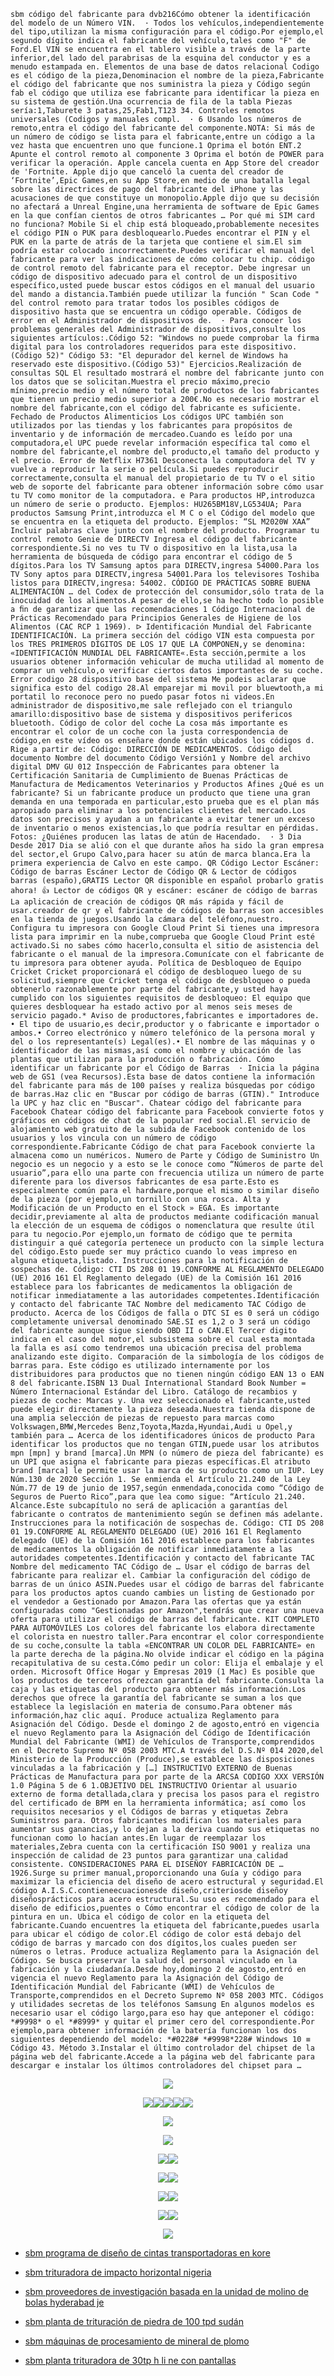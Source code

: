 
```
sbm código del fabricante para dvb216Cómo obtener la identificación del modelo de un Número VIN.  · Todos los vehículos,independientemente del tipo,utilizan la misma configuración para el código.Por ejemplo,el segundo dígito indica el fabricante del vehículo,tales como "F" de Ford.El VIN se encuentra en el tablero visible a través de la parte inferior,del lado del parabrisas de la esquina del conductor y es a menudo estampada en. Elementos de una base de datos relacional Codigo es el código de la pieza,Denominacion el nombre de la pieza,Fabricante el código del fabricante que nos suministra la pieza y Código según fab el código que utiliza ese fabricante para identificar la pieza en su sistema de gestión.Una ocurrencia de fila de la tabla Piezas sería:1,Taburete 3 patas,25,Fab1,T123 34. Controles remotos universales (Codigos y manuales compl.  · 6 Usando los números de remoto,entra el código del fabricante del componente.NOTA: Si más de un número de código se lista para el fabricante,entre un código a la vez hasta que encuentren uno que funcione.1 Oprima el botón ENT.2 Apunte el control remoto al componente 3 Oprima el botón de POWER para verificar la operación. Apple cancela cuenta en App Store del creador de 'Fortnite. Apple dijo que canceló la cuenta del creador de ‘Fortnite’,Epic Games,en su App Store,en medio de una batalla legal sobre las directrices de pago del fabricante del iPhone y las acusaciones de que constituye un monopolio.Apple dijo que su decisión no afectará a Unreal Engine,una herramienta de software de Epic Games en la que confían cientos de otros fabricantes … Por qué mi SIM card no funciona? Mobile Si el chip está bloqueado,probablemente necesites el código PIN o PUK para desbloquearlo.Puedes encontrar el PIN y el PUK en la parte de atrás de la tarjeta que contiene el sim.El sim podría estar colocado incorrectamente.Puedes verificar el manual del fabricante para ver las indicaciones de cómo colocar tu chip. código de control remoto del fabricante para el receptor. Debe ingresar un código de dispositivo adecuado para el control de un dispositivo específico,usted puede buscar estos códigos en el manual del usuario del mando a distancia.También puede utilizar la función " Scan Code " del control remoto para tratar todos los posibles códigos de dispositivo hasta que se encuentra un código operable. Códigos de error en el Administrador de dispositivos de.  · Para conocer los problemas generales del Administrador de dispositivos,consulte los siguientes artículos:.Código 52: "Windows no puede comprobar la firma digital para los controladores requeridos para este dispositivo.(Código 52)" Código 53: "El depurador del kernel de Windows ha reservado este dispositivo.(Código 53)" Ejercicios.Realización de consultas SQL El resultado mostrará el nombre del fabricante junto con los datos que se solicitan.Muestra el precio máximo,precio mínimo,precio medio y el número total de productos de los fabricantes que tienen un precio medio superior a 200€.No es necesario mostrar el nombre del fabricante,con el código del fabricante es suficiente. Fechado de Productos Alimenticios Los códigos UPC también son utilizados por las tiendas y los fabricantes para propósitos de inventario y de información de mercadeo.Cuando es leído por una computadora,el UPC puede revelar información específica tal como el nombre del fabricante,el nombre del producto,el tamaño del producto y el precio. Error de Netflix H7361 Desconecta la computadora del TV y vuelve a reproducir la serie o película.Si puedes reproducir correctamente,consulta el manual del propietario de tu TV o el sitio web de soporte del fabricante para obtener información sobre cómo usar tu TV como monitor de la computadora. e Para productos HP,introduzca un número de serie o producto. Ejemplos: HU265BM18V,LG534UA; Para productos Samsung Print,introduzca el M C o el Código del modelo que se encuentra en la etiqueta del producto. Ejemplos: “SL M2020W XAA” Incluir palabras clave junto con el nombre del producto. Programar tu control remoto Genie de DIRECTV Ingresa el código del fabricante correspondiente.Si no ves tu TV o dispositivo en la lista,usa la herramienta de búsqueda de código para encontrar el código de 5 dígitos.Para los TV Samsung aptos para DIRECTV,ingresa 54000.Para los TV Sony aptos para DIRECTV,ingresa 54001.Para los televisores Toshiba listos para DIRECTV,ingresa: 54002. CÓDIGO DE PRÁCTICAS SOBRE BUENA ALIMENTACIÓN … del Codex de protección del consumidor,sólo trata de la inocuidad de los alimentos.A pesar de ello,se ha hecho todo lo posible a ﬁn de garantizar que las recomendaciones 1 Código Internacional de Prácticas Recomendado para Principios Generales de Higiene de los Alimentos (CAC RCP 1 1969). ᐅ Identificación Mundial del Fabricante IDENTIFICACIÓN. La primera sección del código VIN esta compuesta por los TRES PRIMEROS DÍGITOS DE LOS 17 QUE LA COMPONEN,y se denomina: «IDENTIFICACIÓN MUNDIAL DEL FABRICANTE«.Esta sección,permite a los usuarios obtener información vehicular de mucha utilidad al momento de comprar un vehículo,o verificar ciertos datos importantes de su coche. Error codigo 28 dispositivo base del sistema Me podeis aclarar que significa esto del codigo 28.Al emparejar mi movil por bluewtooth,a mi portatil lo reconoce pero no puedo pasar fotos ni videos.En administrador de dispositivo,me sale reflejado con el triangulo amarillo:dispositivo base de sistema y dispositivos perifericos bluetooth. Código de color del coche La cosa más importante es encontrar el color de un coche con la justa correspondencia de código,en este vídeo os enseñare donde están ubicados los códigos d. Rige a partir de: Código: DIRECCIÓN DE MEDICAMENTOS. Código del documento Nombre del documento Código Versión1 y Nombre del archivo digital DMV GU 012 Inspección de Fabricantes para obtener la Certificación Sanitaria de Cumplimiento de Buenas Prácticas de Manufactura de Medicamentos Veterinarios y Productos Afines ¿Qué es un fabricante? Si un fabricante produce un producto que tiene una gran demanda en una temporada en particular,esto prueba que es el plan más apropiado para eliminar a los potenciales clientes del mercado.Los datos son precisos y ayudan a un fabricante a evitar tener un exceso de inventario o menos existencias,lo que podría resultar en pérdidas. Fotos: ¿Quiénes producen las latas de atún de Hacendado.  · 3 Dia Desde 2017 Dia se alió con el que durante años ha sido la gran empresa del sector,el Grupo Calvo,para hacer su atún de marca blanca.Era la primera experiencia de Calvo en este campo. QR Código Lector Escáner: Código de barras Escáner Lector de Código QR & Lector de códigos barras (españo),GRATIS Lector QR disponible en español probarlo gratis ahora! 👍 Lector de códigos QR y escáner: escáner de código de barras La aplicación de creación de códigos QR más rápida y fácil de usar.creador de qr y el fabricante de códigos de barras son accesibles en la tienda de juegos.Usando la cámara del teléfono,nuestro. Configura tu impresora con Google Cloud Print Si tienes una impresora lista para imprimir en la nube,comprueba que Google Cloud Print esté activado.Si no sabes cómo hacerlo,consulta el sitio de asistencia del fabricante o el manual de la impresora.Comunícate con el fabricante de tu impresora para obtener ayuda. Política de Desbloqueo de Equipo Cricket Cricket proporcionará el código de desbloqueo luego de su solicitud,siempre que Cricket tenga el código de desbloqueo o pueda obtenerlo razonablemente por parte del fabricante,y usted haya cumplido con los siguientes requisitos de desbloqueo: El equipo que quieres desbloquear ha estado activo por al menos seis meses de servicio pagado.* Aviso de productores,fabricantes e importadores de. • El tipo de usuario,es decir,productor y o fabricante e importador o ambos.• Correo electrónico y número telefónico de la persona moral y del o los representante(s) Legal(es).• El nombre de las máquinas y o identificador de las mismas,así como el nombre y ubicación de las plantas que utilizan para la producción o fabricación. Cómo identificar un fabricante por el Código de Barras  · Inicia la página web de GS1 (vea Recursos).Esta base de datos contiene la información del fabricante para más de 100 países y realiza búsquedas por código de barras.Haz clic en "Buscar por código de barras (GTIN)." Introduce la UPC y haz clic en "Buscar". Chatear código del fabricante para Facebook Chatear código del fabricante para Facebook convierte fotos y gráficos en códigos de chat de la popular red social.El servicio de alojamiento web gratuito de la subida de Facebook contenido de los usuarios y los vincula con un número de código correspondiente.Fabricante Código de chat para Facebook convierte la almacena como un numéricos. Numero de Parte y Código de Suministro Un negocio es un negocio y a esto se le conoce como “Números de parte del usuario”,para ello una parte con frecuencia utiliza un número de parte diferente para los diversos fabricantes de esa parte.Esto es especialmente común para el hardware,porque el mismo o similar diseño de la pieza (por ejemplo,un tornillo con una rosca. Alta y Modificación de un Producto en el Stock » EGA. Es importante decidir,previamente al alta de productos mediante codificación manual la elección de un esquema de códigos o nomenclatura que resulte útil para tu negocio.Por ejemplo,un formato de código que te permita distinguir a qué categoría pertenece un producto con la simple lectura del código.Esto puede ser muy práctico cuando lo veas impreso en alguna etiqueta,listado. Instrucciones para la notificación de sospechas de. Código: CTI DS 208 01 19.CONFORME AL REGLAMENTO DELEGADO (UE) 2016 161 El Reglamento delegado (UE) de la Comisión 161 2016 establece para los fabricantes de medicamentos la obligación de notificar inmediatamente a las autoridades competentes.Identificación y contacto del fabricante TAC Nombre del medicamento TAC Código de producto. Acerca de los Códigos de falla o DTC SI es 0 será un código completamente universal denominado SAE.SI es 1,2 o 3 será un código del fabricante aunque sigue siendo OBD II o CAN.El Tercer digito indica en el caso del motor,el subsistema sobre el cual esta montada la falla es así como tendremos una ubicación precisa del problema analizando este digito. Comparación de la simbología de los códigos de barras para. Este código es utilizado internamente por los distribuidores para productos que no tienen ningún código EAN 13 o EAN 8 del fabricante.ISBN 13 Dual International Standard Book Number = Número Internacional Estándar del Libro. Catálogo de recambios y piezas de coche: Marcas y. Una vez seleccionado el fabricante,usted puede elegir directamente la pieza deseada.Nuestra tienda dispone de una amplia selección de piezas de repuesto para marcas como Volkswagen,BMW,Mercedes Benz,Toyota,Mazda,Hyundai,Audi u Opel,y también para … Acerca de los identificadores únicos de producto Para identificar los productos que no tengan GTIN,puede usar los atributos mpn [mpn] y brand [marca].Un MPN (o número de pieza del fabricante) es un UPI que asigna el fabricante para piezas específicas.El atributo brand [marca] le permite usar la marca de su producto como un IUP. Ley Núm.130 de 2020 Sección 1. Se enmienda el Artículo 21.240 de la Ley Núm.77 de 19 de junio de 1957,según enmendada,conocida como “Código de Seguros de Puerto Rico”,para que lea como sigue: “Artículo 21.240. Alcance.Este subcapítulo no será de aplicación a garantías del fabricante o contratos de mantenimiento según se definen más adelante. Instrucciones para la notificación de sospechas de. Código: CTI DS 208 01 19.CONFORME AL REGLAMENTO DELEGADO (UE) 2016 161 El Reglamento delegado (UE) de la Comisión 161 2016 establece para los fabricantes de medicamentos la obligación de notificar inmediatamente a las autoridades competentes.Identificación y contacto del fabricante TAC Nombre del medicamento TAC Código de … Usar el código de barras del fabricante para realizar el. Cambiar la configuración del código de barras de un único ASIN.Puedes usar el código de barras del fabricante para los productos aptos cuando cambies un listing de Gestionado por el vendedor a Gestionado por Amazon.Para las ofertas que ya están configuradas como "Gestionadas por Amazon",tendrás que crear una nueva oferta para utilizar el código de barras del fabricante. KIT COMPLETO PARA AUTOMÓVILES Los colores del fabricante los elabora directamente el colorista en nuestro taller.Para encontrar el color correspondiente de su coche,consulte la tabla «ENCONTRAR UN COLOR DEL FABRICANTE» en la parte derecha de la página.No olvide indicar el código en la página recapitulativa de su cesta.Cómo pedir un color: Elija el embalaje y el orden. Microsoft Office Hogar y Empresas 2019 (1 Mac) Es posible que los productos de terceros ofrezcan garantía del fabricante.Consulta la caja y las etiquetas del producto para obtener más información.Los derechos que ofrece la garantía del fabricante se suman a los que establece la legislación en materia de consumo.Para obtener más información,haz clic aquí. Produce actualiza Reglamento para Asignación del Código. Desde el domingo 2 de agosto,entró en vigencia el nuevo Reglamento para la Asignación del Código de Identificación Mundial del Fabricante (WMI) de Vehículos de Transporte,comprendidos en el Decreto Supremo Nº 058 2003 MTC.A través del D.S.Nº 014 2020,del Ministerio de la Producción (Produce),se establece las disposiciones vinculadas a la fabricación y […] INSTRUCTIVO EXTERNO de Buenas Prácticas de Manufactura para por parte de la ARCSA CODIGO XXX VERSIÓN 1.0 Página 5 de 6 1.OBJETIVO DEL INSTRUCTIVO Orientar al usuario externo de forma detallada,clara y precisa los pasos para el registro del certificado de BPM en la herramienta informática; así como los requisitos necesarios y el Códigos de barras y etiquetas Zebra Suministros para. Otros fabricantes modifican los materiales para aumentar sus ganancias,y lo dejan a la deriva cuando sus etiquetas no funcionan como lo hacían antes.En lugar de reemplazar los materiales,Zebra cuenta con la certificación ISO 9001 y realiza una inspección de calidad de 23 puntos para garantizar una calidad consistente. CONSIDERACIONES PARA EL DISEÑOY FABRICACIÓN DE … 1926.Surge su primer manual,proporcionando una Guía y código para maximizar la eficiencia del diseño de acero estructural y seguridad.El código A.I.S.C.contieneecuacionesde diseño,criteriosde diseñoy diseñosprácticos para acero estructural.Su uso es recomendado para el diseño de edificios,puentes o Cómo encontrar el código de color de la pintura en un. Ubica el código de color en la etiqueta del fabricante.Cuando encuentres la etiqueta del fabricante,puedes usarla para ubicar el código de color.El código de color está debajo del código de barras y marcado con dos dígitos,los cuales pueden ser números o letras. Produce actualiza Reglamento para la Asignación del Código. Se busca preservar la salud del personal vinculado en la fabricación y la ciudadanía.Desde hoy,domingo 2 de agosto,entró en vigencia el nuevo Reglamento para la Asignación del Código de Identificación Mundial del Fabricante (WMI) de Vehículos de Transporte,comprendidos en el Decreto Supremo Nº 058 2003 MTC. Códigos y utilidades secretas de los teléfonos Samsung En algunos modelos es necesario usar el código largo,para eso hay que anteponer el código: *#9998* o el *#8999* y quitar el primer cero del correspondiente.Por ejemplo,para obtener información de la batería funcionan los dos siguientes dependiendo del modelo: *#0228# *#9998*228# Windows 10 ≡ Código 43. Método 3.Instalar el último controlador del chipset de la página web del fabricante.Accede a la página web del fabricante para descargar e instalar los últimos controladores del chipset para … 
```

<div align="center">

<a href="https://es-crusher.shibang-china.com/github&k=sbm+c%C3%B3digo+del+fabricante+para+dvb216"><img src="https://static.shibang-china.com/es/crusher/logo.jpg"></a>

<a href="https://es-crusher.shibang-china.com/github&k=sbm+c%C3%B3digo+del+fabricante+para+dvb216"><img src="https://static.shibang-china.com/es/crusher/index.jpg"></a><a href="https://es-crusher.shibang-china.com/material.htmlgithub&k=sbm+c%C3%B3digo+del+fabricante+para+dvb216"><img src="https://static.shibang-china.com/es/crusher/material.jpg"></a><a href="https://es-crusher.shibang-china.com/application.htmlgithub&k=sbm+c%C3%B3digo+del+fabricante+para+dvb216"><img src="https://static.shibang-china.com/es/crusher/application.jpg"></a><a href="https://es-crusher.shibang-china.com/aboutus.htmlgithub&k=sbm+c%C3%B3digo+del+fabricante+para+dvb216"><img src="https://static.shibang-china.com/es/crusher/aboutus.jpg"></a><a href="https://es-crusher.shibang-china.com/contact.htmlgithub&k=sbm+c%C3%B3digo+del+fabricante+para+dvb216"><img src="https://static.shibang-china.com/es/crusher/contact.jpg"></a>

<a href="https://es-crusher.shibang-china.com/github&k=sbm+c%C3%B3digo+del+fabricante+para+dvb216"><img src="https://static.shibang-china.com/es/crusher/banner.jpg"></a>

<a href="https://swt.shibang-china.com/github&k=sbm+c%C3%B3digo+del+fabricante+para+dvb216"><img src="https://static.shibang-china.com/es/crusher/text.jpg"></a>

<a href="https://swt.shibang-china.com/github&k=sbm+c%C3%B3digo+del+fabricante+para+dvb216"><img src="https://static.shibang-china.com/es/crusher/chat.jpg"></a><a href="https://es-crusher.shibang-china.com/contact.htmlgithub&k=sbm+c%C3%B3digo+del+fabricante+para+dvb216"><img src="https://static.shibang-china.com/es/crusher/message.jpg"></a>

<a href="https://es-crusher.shibang-china.com/products/pe.htmlgithub&k=sbm+c%C3%B3digo+del+fabricante+para+dvb216"><img src="https://static.shibang-china.com/es/crusher/pe.jpg"></a><a href="https://es-crusher.shibang-china.com/products/pf.htmlgithub&k=sbm+c%C3%B3digo+del+fabricante+para+dvb216"><img src="https://static.shibang-china.com/es/crusher/pf.jpg"></a>

<a href="https://es-crusher.shibang-china.com/products/hpt.htmlgithub&k=sbm+c%C3%B3digo+del+fabricante+para+dvb216"><img src="https://static.shibang-china.com/es/crusher/hpt.jpg"></a><a href="https://es-crusher.shibang-china.com/products/vsi.htmlgithub&k=sbm+c%C3%B3digo+del+fabricante+para+dvb216"><img src="https://static.shibang-china.com/es/crusher/vsi.jpg"></a>

<a href="https://es-crusher.shibang-china.com/products/klv.htmlgithub&k=sbm+c%C3%B3digo+del+fabricante+para+dvb216"><img src="https://static.shibang-china.com/es/crusher/klv.jpg"></a><a href="https://es-crusher.shibang-china.com/products/portable.htmlgithub&k=sbm+c%C3%B3digo+del+fabricante+para+dvb216"><img src="https://static.shibang-china.com/es/crusher/portable.jpg"></a>

<a href="https://swt.shibang-china.com/github&k=sbm+c%C3%B3digo+del+fabricante+para+dvb216"><img src="https://static.shibang-china.com/es/crusher/case.jpg"></a>

</div>


* [sbm programa de diseño de cintas transportadoras en kore](sbm%20programa%20de%20dise%C3%B1o%20de%20cintas%20transportadoras%20en%20kore.md)

* [sbm trituradora de impacto horizontal nigeria](sbm%20trituradora%20de%20impacto%20horizontal%20nigeria.md)

* [sbm proveedores de investigación basada en la unidad de molino de bolas hyderabad je](sbm%20proveedores%20de%20investigaci%C3%B3n%20basada%20en%20la%20unidad%20de%20molino%20de%20bolas%20hyderabad%20je.md)

* [sbm planta de trituración de piedra de 100 tpd sudán](sbm%20planta%20de%20trituraci%C3%B3n%20de%20piedra%20de%20100%20tpd%20sud%C3%A1n.md)

* [sbm máquinas de procesamiento de mineral de plomo](sbm%20m%C3%A1quinas%20de%20procesamiento%20de%20mineral%20de%20plomo.md)

* [sbm planta trituradora de 30tp h li ne con pantallas](sbm%20planta%20trituradora%20de%2030tp%20h%20li%20ne%20con%20pantallas.md)